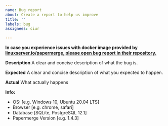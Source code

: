 ```yaml
---
name: Bug report
about: Create a report to help us improve
title: ''
labels: bug
assignees: ciur

---
```


**In case you experience issues with docker image provided by [linuxserver.io/papermerge, please open bug report in their repository.](https://github.com/linuxserver/docker-papermerge/issues)**

**Description**
A clear and concise description of what the bug is.

**Expected**
A clear and concise description of what you expected to happen.

**Actual**
What actually happens

**Info:**
 - OS: [e.g. Windows 10, Ubuntu 20.04 LTS]
 - Browser [e.g. chrome, safari]
-  Database [SQLite, PostgreSQL 12.1]
 - Papermerge Version [e.g. 1.4.3]
